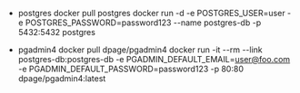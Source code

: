 * postgres
    docker pull postgres
    docker run -d -e POSTGRES_USER=user -e POSTGRES_PASSWORD=password123 --name postgres-db -p 5432:5432 postgres
    
* pgadmin4
    docker pull dpage/pgadmin4
    docker run -it --rm --link postgres-db:postgres-db -e PGADMIN_DEFAULT_EMAIL=user@foo.com -e PGADMIN_DEFAULT_PASSWORD=password123 -p 80:80 dpage/pgadmin4:latest    
